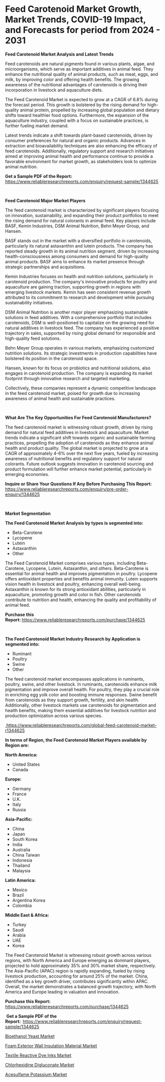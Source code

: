 <p><h1>Feed Carotenoid Market Growth, Market Trends, COVID-19 Impact, and Forecasts for period from 2024 - 2031</h1></p><p><strong>Feed Carotenoid Market Analysis and Latest Trends</strong></p>
<p><p>Feed carotenoids are natural pigments found in various plants, algae, and microorganisms, which serve as important additives in animal feed. They enhance the nutritional quality of animal products, such as meat, eggs, and milk, by improving color and offering health benefits. The growing awareness of the nutritional advantages of carotenoids is driving their incorporation in livestock and aquaculture diets.</p><p>The Feed Carotenoid Market is expected to grow at a CAGR of 6.8% during the forecast period. This growth is bolstered by the rising demand for high-quality animal protein, propelled by increasing global population and dietary shifts toward healthier food options. Furthermore, the expansion of the aquaculture industry, coupled with a focus on sustainable practices, is further fueling market demand. </p><p>Latest trends indicate a shift towards plant-based carotenoids, driven by consumer preferences for natural and organic products. Advances in extraction and bioavailability techniques are also enhancing the efficacy of feed carotenoids. Additionally, regulatory support and research initiatives aimed at improving animal health and performance continue to provide a favorable environment for market growth, as stakeholders look to optimize animal nutrition.</p></p>
<p><strong>Get a Sample PDF of the Report:&nbsp;</strong> <a href="https://www.reliableresearchreports.com/enquiry/request-sample/1344625?utm_campaign=9&utm_medium=2&utm_source=Github&utm_content=ia&utm_term=11122024&utm_id=feed-carotenoid">https://www.reliableresearchreports.com/enquiry/request-sample/1344625</a></p>
<p>&nbsp;</p>
<p><strong>Feed Carotenoid Major Market Players</strong></p>
<p><p>The feed carotenoid market is characterized by significant players focusing on innovation, sustainability, and expanding their product portfolios to meet the rising demand for natural colorants in animal feed. Key players include BASF, Kemin Industries, DSM Animal Nutrition, Behn Meyer Group, and Hansen.</p><p>BASF stands out in the market with a diversified portfolio in carotenoids, particularly its natural astaxanthin and lutein products. The company has reported steady growth in its animal nutrition segment, driven by increasing health-consciousness among consumers and demand for high-quality animal products. BASF aims to enhance its market presence through strategic partnerships and acquisitions.</p><p>Kemin Industries focuses on health and nutrition solutions, particularly in carotenoid production. The company's innovative products for poultry and aquaculture are gaining traction, supporting growth in regions with emerging livestock markets. Kemin has seen consistent revenue growth attributed to its commitment to research and development while pursuing sustainability initiatives.</p><p>DSM Animal Nutrition is another major player emphasizing sustainable solutions in feed additives. With a comprehensive portfolio that includes carotenoids, DSM is well-positioned to capitalize on the growing need for natural additives in livestock feed. The company has experienced a positive trajectory in sales, supported by rising global demand for responsible and high-quality feed solutions.</p><p>Behn Meyer Group operates in various markets, emphasizing customized nutrition solutions. Its strategic investments in production capabilities have bolstered its position in the carotenoid space.</p><p>Hansen, known for its focus on probiotics and nutritional solutions, also engages in carotenoid production. The company is expanding its market footprint through innovative research and targeted marketing.</p><p>Collectively, these companies represent a dynamic competitive landscape in the feed carotenoid market, poised for growth due to increasing awareness of animal health and sustainable practices.</p></p>
<p>&nbsp;</p>
<p><strong>What Are The Key Opportunities For Feed Carotenoid Manufacturers?</strong></p>
<p><p>The feed carotenoid market is witnessing robust growth, driven by rising demand for natural feed additives in livestock and aquaculture. Market trends indicate a significant shift towards organic and sustainable farming practices, propelling the adoption of carotenoids as they enhance animal health and product quality. The global market is projected to grow at a CAGR of approximately 4-6% over the next five years, fueled by increasing awareness of nutritional benefits and regulatory support for natural colorants. Future outlook suggests innovation in carotenoid sourcing and product formulation will further enhance market potential, particularly in emerging economies.</p></p>
<p><strong>Inquire or Share Your Questions If Any Before Purchasing This Report:</strong> <a href="https://www.reliableresearchreports.com/enquiry/pre-order-enquiry/1344625?utm_campaign=9&utm_medium=2&utm_source=Github&utm_content=ia&utm_term=11122024&utm_id=feed-carotenoid">https://www.reliableresearchreports.com/enquiry/pre-order-enquiry/1344625</a></p>
<p>&nbsp;</p>
<p><strong>Market Segmentation</strong></p>
<p><strong>The Feed Carotenoid Market Analysis by types is segmented into:</strong></p>
<p><ul><li>Beta-Carotene</li><li>Lycopene</li><li>Lutein</li><li>Astaxanthin</li><li>Other</li></ul></p>
<p><p>The Feed Carotenoid Market comprises various types, including Beta-Carotene, Lycopene, Lutein, Astaxanthin, and others. Beta-Carotene is essential for animal health and improves pigmentation in poultry. Lycopene offers antioxidant properties and benefits animal immunity. Lutein supports vision health in livestock and poultry, enhancing overall well-being. Astaxanthin is known for its strong antioxidant abilities, particularly in aquaculture, promoting growth and color in fish. Other carotenoids contribute to nutrition and health, enhancing the quality and profitability of animal feed.</p></p>
<p><strong>Purchase this Report:&nbsp;</strong><a href="https://www.reliableresearchreports.com/purchase/1344625?utm_campaign=9&utm_medium=2&utm_source=Github&utm_content=ia&utm_term=11122024&utm_id=feed-carotenoid">https://www.reliableresearchreports.com/purchase/1344625</a></p>
<p>&nbsp;</p>
<p><strong>The Feed Carotenoid Market Industry Research by Application is segmented into:</strong></p>
<p><ul><li>Ruminant</li><li>Poultry</li><li>Swine</li><li>Other</li></ul></p>
<p><p>The feed carotenoid market encompasses applications in ruminants, poultry, swine, and other livestock. In ruminants, carotenoids enhance milk pigmentation and improve overall health. For poultry, they play a crucial role in enriching egg yolk color and boosting immune responses. Swine benefit from carotenoids as they support growth, fertility, and skin health. Additionally, other livestock markets use carotenoids for pigmentation and health benefits, making them essential additives for livestock nutrition and production optimization across various species.</p></p>
<p><a href="https://www.reliableresearchreports.com/global-feed-carotenoid-market-r1344625?utm_campaign=9&utm_medium=2&utm_source=Github&utm_content=ia&utm_term=11122024&utm_id=feed-carotenoid">&nbsp;https://www.reliableresearchreports.com/global-feed-carotenoid-market-r1344625</a></p>
<p><strong>In terms of Region, the Feed Carotenoid Market Players available by Region are:</strong></p>
<p>
    <p> <strong> North America: </strong>
        <ul>
            <li>United States</li>
            <li>Canada</li>
        </ul>
        </p> 
    <p> <strong> Europe: </strong>
        <ul>
            <li>Germany</li>
            <li>France</li>
            <li>U.K.</li>
            <li>Italy</li>
            <li>Russia</li>
        </ul>
        </p> 
    <p> <strong> Asia-Pacific: </strong>
        <ul>
            <li>China</li>
            <li>Japan</li>
            <li>South Korea</li>
            <li>India</li>
            <li>Australia</li>
            <li>China Taiwan</li>
            <li>Indonesia</li>
            <li>Thailand</li>
            <li>Malaysia</li>
        </ul>
        </p> 
    <p> <strong> Latin America: </strong>
        <ul>
            <li>Mexico</li>
            <li>Brazil</li>
            <li>Argentina Korea</li>
            <li>Colombia</li>
        </ul>
        </p> 
    <p> <strong> Middle East & Africa: </strong>
        <ul>
            <li>Turkey</li>
            <li>Saudi</li>
            <li>Arabia</li>
            <li>UAE</li>
            <li>Korea</li>
        </ul>
    </p>
    </p>
<p><p>The Feed Carotenoid Market is witnessing robust growth across various regions, with North America and Europe emerging as dominant players, projected to hold approximately 35% and 30% market share, respectively. The Asia-Pacific (APAC) region is rapidly expanding, fueled by rising livestock production, accounting for around 25% of the market. China, identified as a key growth driver, contributes significantly within APAC. Overall, the market demonstrates a balanced growth trajectory, with North America and Europe leading in valuation and innovation.</p></p>
<p><strong>Purchase this Report: </strong><a href="https://www.reliableresearchreports.com/purchase/1344625?utm_campaign=9&utm_medium=2&utm_source=Github&utm_content=ia&utm_term=11122024&utm_id=feed-carotenoid">https://www.reliableresearchreports.com/purchase/1344625</a></p>
<p>&nbsp;<strong>Get a Sample PDF of the Report:&nbsp;&nbsp;</strong><a href="https://www.reliableresearchreports.com/enquiry/request-sample/1344625?utm_campaign=9&utm_medium=2&utm_source=Github&utm_content=ia&utm_term=11122024&utm_id=feed-carotenoid">https://www.reliableresearchreports.com/enquiry/request-sample/1344625</a></p>
<p><strong></strong></p>
<p><p><a href="https://www.linkedin.com/pulse/bioethanol-yeast-market-dynamics-forecast-2024-2031-136-zo7ce?utm_campaign=9&utm_medium=2&utm_source=Github&utm_content=ia&utm_term=11122024&utm_id=feed-carotenoid">Bioethanol Yeast Market</a></p><p><a href="https://github.com/hgf64gh/Market-Research-Report-List-1/blob/main/foam-exterior-wall-insulation-material-market.md?utm_campaign=9&utm_medium=2&utm_source=Github&utm_content=ia&utm_term=11122024&utm_id=feed-carotenoid">Foam Exterior Wall Insulation Material Market</a></p><p><a href="https://github.com/SanjidaMahmud54/Market-Research-Report-List-1/blob/main/textile-reactive-dye-inks-market.md?utm_campaign=9&utm_medium=2&utm_source=Github&utm_content=ia&utm_term=11122024&utm_id=feed-carotenoid">Textile Reactive Dye Inks Market</a></p><p><a href="https://www.linkedin.com/pulse/global-chlorhexidine-digluconate-market-analysis-key-trends-fyome?utm_campaign=9&utm_medium=2&utm_source=Github&utm_content=ia&utm_term=11122024&utm_id=feed-carotenoid">Chlorhexidine Digluconate Market</a></p><p><a href="https://www.linkedin.com/pulse/investor-insights-acesulfame-potassium-market-projected-lo69e?utm_campaign=9&utm_medium=2&utm_source=Github&utm_content=ia&utm_term=11122024&utm_id=feed-carotenoid">Acesulfame Potassium Market</a></p></p>